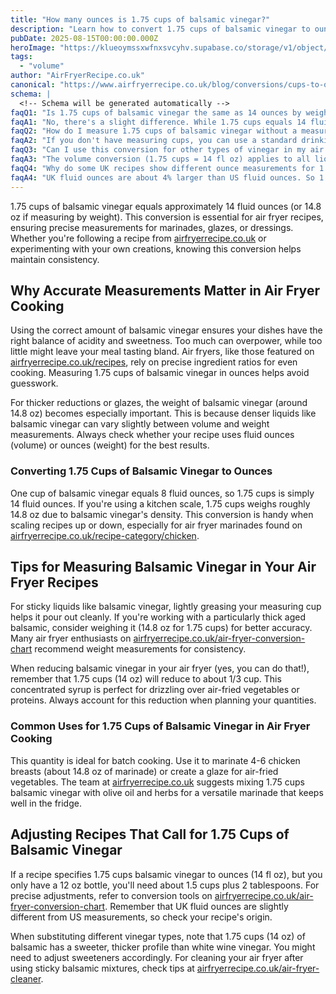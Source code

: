 ```yaml
---
title: "How many ounces is 1.75 cups of balsamic vinegar?"
description: "Learn how to convert 1.75 cups of balsamic vinegar to ounces for perfect air fryer recipes every time. Get accurate measurements now!"
pubDate: 2025-08-15T00:00:00.000Z
heroImage: "https://klueoymssxwfnxsvcyhv.supabase.co/storage/v1/object/public/Shmucket/how-many-ounces-is-1-75-cups-of-balsamic-vinegar.webp"
tags:
  - "volume"
author: "AirFryerRecipe.co.uk"
canonical: "https://www.airfryerrecipe.co.uk/blog/conversions/cups-to-ounces/how-many-ounces-is-1-75-cups-of-balsamic-vinegar"
schema: |
  <!-- Schema will be generated automatically -->
faqQ1: "Is 1.75 cups of balsamic vinegar the same as 14 ounces by weight?"
faqA1: "No, there's a slight difference. While 1.75 cups equals 14 fluid ounces by volume, the weight is approximately 14.8 ounces due to balsamic vinegar's density. For most air fryer recipes, the 14 fluid ounce measurement works fine, but for precision baking or reductions, use weight."
faqQ2: "How do I measure 1.75 cups of balsamic vinegar without a measuring cup?"
faqA2: "If you don't have measuring cups, you can use a standard drinking glass (usually 8 oz) to approximate. 1.75 cups would be just under 2 glasses (16 oz total), so pour until about 1/8 of the second glass remains. Alternatively, use a kitchen scale - 14.8 oz equals 1.75 cups by weight."
faqQ3: "Can I use this conversion for other types of vinegar in my air fryer?"
faqA3: "The volume conversion (1.75 cups = 14 fl oz) applies to all liquids, but weight varies. Thinner vinegars like white vinegar weigh slightly less - about 14 oz for 1.75 cups. Always check specific gravity if precision matters, especially for air fryer marinades where balance is key."
faqQ4: "Why do some UK recipes show different ounce measurements for 1.75 cups balsamic vinegar?"
faqA4: "UK fluid ounces are about 4% larger than US fluid ounces. So 1.75 US cups (14 US fl oz) equals about 13.5 UK fluid ounces. Most modern UK recipes use metric measurements, but if working with older recipes, check which ounce standard they're using for accurate air fryer results."
---
```

<p>1.75 cups of balsamic vinegar equals approximately 14 fluid ounces (or 14.8 oz if measuring by weight). This conversion is essential for air fryer recipes, ensuring precise measurements for marinades, glazes, or dressings. Whether you're following a recipe from <a href=https://www.airfryerrecipe.co.uk>airfryerrecipe.co.uk</a> or experimenting with your own creations, knowing this conversion helps maintain consistency.</p>

<h2>Why Accurate Measurements Matter in Air Fryer Cooking</h2>  
<p>Using the correct amount of balsamic vinegar ensures your dishes have the right balance of acidity and sweetness. Too much can overpower, while too little might leave your meal tasting bland. Air fryers, like those featured on <a href=https://www.airfryerrecipe.co.uk/recipes>airfryerrecipe.co.uk/recipes</a>, rely on precise ingredient ratios for even cooking. Measuring 1.75 cups of balsamic vinegar in ounces helps avoid guesswork.</p>  

<p>For thicker reductions or glazes, the weight of balsamic vinegar (around 14.8 oz) becomes especially important. This is because denser liquids like balsamic vinegar can vary slightly between volume and weight measurements. Always check whether your recipe uses fluid ounces (volume) or ounces (weight) for the best results.</p>  

<h3>Converting 1.75 Cups of Balsamic Vinegar to Ounces</h3>  
<p>One cup of balsamic vinegar equals 8 fluid ounces, so 1.75 cups is simply 14 fluid ounces. If you're using a kitchen scale, 1.75 cups weighs roughly 14.8 oz due to balsamic vinegar's density. This conversion is handy when scaling recipes up or down, especially for air fryer marinades found on <a href=https://www.airfryerrecipe.co.uk/recipe-category/chicken>airfryerrecipe.co.uk/recipe-category/chicken</a>.</p>  

<h2>Tips for Measuring Balsamic Vinegar in Your Air Fryer Recipes</h2>  
<p>For sticky liquids like balsamic vinegar, lightly greasing your measuring cup helps it pour out cleanly. If you're working with a particularly thick aged balsamic, consider weighing it (14.8 oz for 1.75 cups) for better accuracy. Many air fryer enthusiasts on <a href=https://www.airfryerrecipe.co.uk/air-fryer-conversion-chart>airfryerrecipe.co.uk/air-fryer-conversion-chart</a> recommend weight measurements for consistency.</p>  

<p>When reducing balsamic vinegar in your air fryer (yes, you can do that!), remember that 1.75 cups (14 oz) will reduce to about 1/3 cup. This concentrated syrup is perfect for drizzling over air-fried vegetables or proteins. Always account for this reduction when planning your quantities.</p>  

<h3>Common Uses for 1.75 Cups of Balsamic Vinegar in Air Fryer Cooking</h3>  
<p>This quantity is ideal for batch cooking. Use it to marinate 4-6 chicken breasts (about 14.8 oz of marinade) or create a glaze for air-fried vegetables. The team at <a href=https://www.airfryerrecipe.co.uk>airfryerrecipe.co.uk</a> suggests mixing 1.75 cups balsamic vinegar with olive oil and herbs for a versatile marinade that keeps well in the fridge.</p>  

<h2>Adjusting Recipes That Call for 1.75 Cups of Balsamic Vinegar</h2>  
<p>If a recipe specifies 1.75 cups balsamic vinegar to ounces (14 fl oz), but you only have a 12 oz bottle, you'll need about 1.5 cups plus 2 tablespoons. For precise adjustments, refer to conversion tools on <a href=https://www.airfryerrecipe.co.uk/air-fryer-conversion-chart>airfryerrecipe.co.uk/air-fryer-conversion-chart</a>. Remember that UK fluid ounces are slightly different from US measurements, so check your recipe's origin.</p>  

<p>When substituting different vinegar types, note that 1.75 cups (14 oz) of balsamic has a sweeter, thicker profile than white wine vinegar. You might need to adjust sweeteners accordingly. For cleaning your air fryer after using sticky balsamic mixtures, check tips at <a href=https://www.airfryerrecipe.co.uk/air-fryer-cleaner>airfryerrecipe.co.uk/air-fryer-cleaner</a>.</p>
